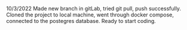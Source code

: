 10/3/2022
Made new branch in gitLab, tried git pull, push successfully. 
Cloned the project to local machine, went through docker compose, connected to the postegres database. Ready to start coding.